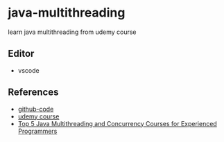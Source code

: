 # java-multithreading
learn java multithreading from udemy course 



## Editor

- vscode 


## References

- [github-code](https://github.com/robertorobles/udemy-java_multithreading)
- [udemy course](https://www.udemy.com/java-multithreading/learn/v4/t/lecture/107238?start=15)
- [Top 5 Java Multithreading and Concurrency Courses for Experienced Programmers](https://javarevisited.blogspot.com/2018/06/top-5-java-multithreading-and-concurrency-courses-experienced-programmers.html)